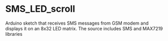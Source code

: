 # SMS_LED_scroll
Arduino sketch that receives SMS messages from GSM modem and displays it on an 8x32 LED matrix.
The source includes SMS and MAX7219 libraries
